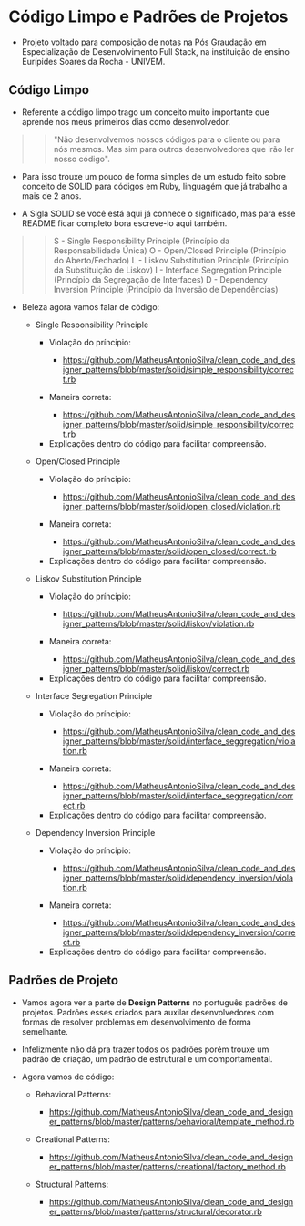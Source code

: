 # Código Limpo e Padrões de Projetos

- Projeto voltado para composição de notas na Pós Graudação em Especialização de Desenvolvimento Full Stack, na instituição de ensino Eurípides Soares da Rocha - UNIVEM.

## Código Limpo

- Referente a código limpo trago um conceito muito importante que aprende nos meus primeiros dias como desenvolvedor.

>> "Não desenvolvemos nossos códigos para o cliente ou para nós mesmos. Mas sim para outros desenvolvedores que irão ler nosso código".

- Para isso trouxe um pouco de forma simples de um estudo feito sobre conceito de SOLID para códigos em Ruby, linguagém que já trabalho a mais de 2 anos.

- A Sigla SOLID se você está aqui já conhece o significado, mas para esse README ficar completo bora escreve-lo aqui também.

>> S - Single Responsibility Principle (Princípio da Responsabilidade Única)
>> O - Open/Closed Principle (Princípio do Aberto/Fechado)
>> L - Liskov Substitution Principle (Princípio da Substituição de Liskov)
>> I - Interface Segregation Principle (Princípio da Segregação de Interfaces)
>> D - Dependency Inversion Principle (Princípio da Inversão de Dependências)

- Beleza agora vamos falar de código:
  * Single Responsibility Principle
    * Violação do príncipio:
      - https://github.com/MatheusAntonioSilva/clean_code_and_designer_patterns/blob/master/solid/simple_responsibility/correct.rb

    * Maneira correta:
      - https://github.com/MatheusAntonioSilva/clean_code_and_designer_patterns/blob/master/solid/simple_responsibility/correct.rb

    - Explicações dentro do código para facilitar compreensão.

  * Open/Closed Principle
    * Violação do príncipio:
      - https://github.com/MatheusAntonioSilva/clean_code_and_designer_patterns/blob/master/solid/open_closed/violation.rb

    * Maneira correta:
      - https://github.com/MatheusAntonioSilva/clean_code_and_designer_patterns/blob/master/solid/open_closed/correct.rb

    - Explicações dentro do código para facilitar compreensão.

  * Liskov Substitution Principle
    * Violação do príncipio:
      - https://github.com/MatheusAntonioSilva/clean_code_and_designer_patterns/blob/master/solid/liskov/violation.rb

    * Maneira correta:
      - https://github.com/MatheusAntonioSilva/clean_code_and_designer_patterns/blob/master/solid/liskov/correct.rb

    - Explicações dentro do código para facilitar compreensão.

  * Interface Segregation Principle
    * Violação do príncipio:
      - https://github.com/MatheusAntonioSilva/clean_code_and_designer_patterns/blob/master/solid/interface_seggregation/violation.rb

    * Maneira correta:
      - https://github.com/MatheusAntonioSilva/clean_code_and_designer_patterns/blob/master/solid/interface_seggregation/correct.rb

    - Explicações dentro do código para facilitar compreensão.

  * Dependency Inversion Principle
    * Violação do príncipio:
      - https://github.com/MatheusAntonioSilva/clean_code_and_designer_patterns/blob/master/solid/dependency_inversion/violation.rb

    * Maneira correta:
      - https://github.com/MatheusAntonioSilva/clean_code_and_designer_patterns/blob/master/solid/dependency_inversion/correct.rb

    - Explicações dentro do código para facilitar compreensão.

## Padrões de Projeto

- Vamos agora ver a parte de **Design Patterns** no português padrões de projetos. Padrões esses criados para auxilar desenvolvedores com formas de resolver problemas em desenvolvimento de forma semelhante.

- Infelizmente não dá pra trazer todos os padrões porém trouxe um padrão de criação, um padrão de estrutural e um comportamental.

- Agora vamos de código:

  - Behavioral Patterns:
    - https://github.com/MatheusAntonioSilva/clean_code_and_designer_patterns/blob/master/patterns/behavioral/template_method.rb

  - Creational Patterns:
    - https://github.com/MatheusAntonioSilva/clean_code_and_designer_patterns/blob/master/patterns/creational/factory_method.rb

  - Structural Patterns:
    - https://github.com/MatheusAntonioSilva/clean_code_and_designer_patterns/blob/master/patterns/structural/decorator.rb

